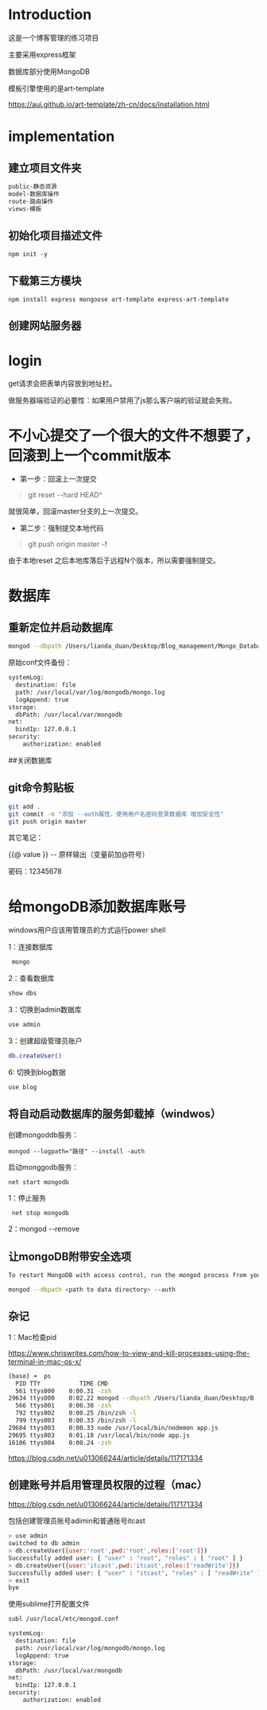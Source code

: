 # Introduction

这是一个博客管理的练习项目

主要采用express框架

数据库部分使用MongoDB

模板引擎使用的是art-template

https://aui.github.io/art-template/zh-cn/docs/installation.html

# implementation

## 建立项目文件夹

```bash
public-静态资源
model-数据库操作
route-路由操作
views-模板
```


## 初始化项目描述文件

```
npm init -y
```



## 下载第三方模块

```
npm install express mongoose art-template express-art-template
```



## 创建网站服务器

# login

get请求会把表单内容放到地址栏。

做服务器端验证的必要性：如果用户禁用了js那么客户端的验证就会失败。

# 不小心提交了一个很大的文件不想要了，回滚到上一个commit版本

- 第一步：回滚上一次提交

> git reset --hard HEAD^

就很简单，回滚master分支的上一次提交。

- 第二步：强制提交本地代码

> git push origin master -f

由于本地reset 之后本地库落后于远程N个版本，所以需要强制提交。

# 数据库



## 重新定位并启动数据库

```bash
mongod --dbpath /Users/lianda_duan/Desktop/Blog_management/Mongo_Database_file --logpath /Users/lianda_duan/Desktop/Blog_management/Mongo_Database_file/log/mongodb.log
```

原始conf文件备份：

```bash
systemLog:
  destination: file
  path: /usr/local/var/log/mongodb/mongo.log
  logAppend: true
storage:
  dbPath: /usr/local/var/mongodb
net:
  bindIp: 127.0.0.1
security:
    authorization: enabled
```



##关闭数据库



## git命令剪贴板

```bash
git add .
git commit -m "添加 --auth属性，使用用户名密码登录数据库 增加安全性"
git push origin master
```



其它笔记：

{{@ value }}      -- 原样输出（变量前加@符号）

密码：12345678

# 给mongoDB添加数据库账号

windows用户应该用管理员的方式运行power shell

1：连接数据库

```bash
 mongo
```

2：查看数据库 

```bash
show dbs
```

3：切换到admin数据库 

```bash
use admin
```

3：创建超级管理员账户 

```bash
db.createUser()
```

6:  切换到blog数据 

```bash
use blog
```



## 将自动启动数据库的服务卸载掉（windwos）

创建mongoddb服务： 

```
mongod --logpath="路径" --install -auth
```

启动monggodb服务：

```bash
net start mongodb
```

1：停止服务

```
 net stop mongodb
```

2：mongod --remove

## 让mongoDB附带安全选项

```bash
To restart MongoDB with access control, run the mongod process from your terminal with the --auth option. The mongod process is located in a bin folder in the MongoDB installation directory.

mongod --dbpath <path to data directory> --auth
```



## 杂记

1：Mac检查pid

https://www.chriswrites.com/how-to-view-and-kill-processes-using-the-terminal-in-mac-os-x/

```bash
(base) ➜  ps     
  PID TTY           TIME CMD
  561 ttys000    0:00.31 -zsh
29634 ttys000    0:02.22 mongod --dbpath /Users/lianda_duan/Desktop/B
  566 ttys001    0:00.38 -zsh
  792 ttys002    0:00.25 /bin/zsh -l
  799 ttys003    0:00.33 /bin/zsh -l
29684 ttys003    0:00.33 node /usr/local/bin/nodemon app.js
29695 ttys003    0:01.18 /usr/local/bin/node app.js
16106 ttys004    0:00.24 -zsh

```



https://blog.csdn.net/u013066244/article/details/117171334



## 创建账号并启用管理员权限的过程（mac）

https://blog.csdn.net/u013066244/article/details/117171334

包括创建管理员账号adimin和普通账号itcast

```bash
> use admin
switched to db admin
> db.createUser({user:'root',pwd:'root',roles:['root']})
Successfully added user: { "user" : "root", "roles" : [ "root" ] }
> db.createUser({user:'itcast',pwd:'itcast',roles:['readWrite']})
Successfully added user: { "user" : "itcast", "roles" : [ "readWrite" ] }
> exit
bye
```

使用sublime打开配置文件

```bash
subl /usr/local/etc/mongod.conf
```

```bash
systemLog:
  destination: file
  path: /usr/local/var/log/mongodb/mongo.log
  logAppend: true
storage:
  dbPath: /usr/local/var/mongodb
net:
  bindIp: 127.0.0.1
security:
    authorization: enabled
```







